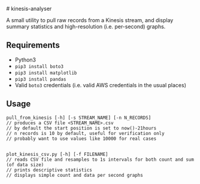 # kinesis-analyser

A small utility to pull raw records from a Kinesis stream, and display summary statistics and high-resolution (i.e. per-second) graphs.

## Requirements

* Python3
* `pip3 install boto3`
* `pip3 install matplotlib`
* `pip3 install pandas`
* Valid `boto3` credentials (i.e. valid AWS credentials in the usual places)

## Usage

```
pull_from_kinesis [-h] [-s STREAM_NAME] [-n N_RECORDS]
// produces a CSV file <STREAM_NAME>.csv
// by default the start position is set to now()-21hours
// n records is 10 by default, useful for verification only
// probably want to use values like 10000 for real cases


plot_kinesis_csv.py [-h] [-f FILENAME]
// reads CSV file and resamples to 1s intervals for both count and sum (of data size)
// prints descriptive statistics 
// displays simple count and data per second graphs
```
